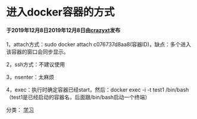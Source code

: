 # 进入docker容器的方式

#### 于2019年12月8日2019年12月8日由[**crazyxt**](https://crazyxt.com/?author=1)发布

1，attach方式：sudo docker attach c076737d8aa8(容器ID)，缺点：多个进入该容器的窗口会同步显示。

2，ssh方式：不建议使用

3，nsenter：太麻烦

4，exec：执行时确定容器已经start，然后：docker exec -i -t test1 /bin/bash（test1是已经启动的容器名，后面跟/bin/bash启动一个终端）

分类： [学习](https://crazyxt.com/?cat=16)
